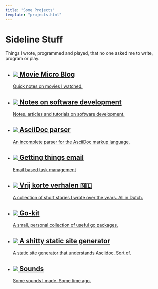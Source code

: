 ```yaml
---
title: "Some Projects"
template: "projects.html"
---
```

<h1>Sideline Stuff</h1>
<p>Things I wrote, programmed and played, that no one asked me to write, program or play.</p>
<p class="border"></p>
<ul class="projects">
<li>
<a href="/movies/">
<h2><img src="/image/movie-projector.svg"> Movie Micro Blog</h2>
<p>Quick notes on movies I watched.</p>
</a>
</li>
<li>
<a href="/devnotes/">
<h2><img src="/image/clear.svg"> Notes on software development</h2>
<p>Notes, articles and tutorials on software development.</p>
</a>
</li>
<li>
<a href="/adoc/">
<h2><img src="/image/document.svg"> AsciiDoc parser</h2>
<p>An incomplete parser for the AsciiDoc markup language.</p>
</a>
</li>
<li>
<a href="/gte/">
<h2><img src="/image/envelope.svg"> Getting things email</h2>
<p>Email based task management</p>
</a>
</li>
<li>
<a href="/vkv/">
<h2><img src="/image/collision.svg"> Vrij korte verhalen &#127475;&#127473;</h2>
<p>A collection of short stories I wrote over the years. All in Dutch.</p>
</a>
</li>
<li>
<a href="/go-kit/">
<h2><img src="/image/place-of-interest.svg"> Go-kit</h2>
<p>A small, personal collection of useful go packages.</p>
</a>
</li>
<li>
<a href="/shitty-ssg/">
<h2><img src="/image/undo.svg"> A shitty static site generator</h2>
<p>A static site generator that understands Asciidoc. Sort of.</p>
</a>
</li>
<li>
<a href="/sounds/">
<h2><img src="/image/sound-on.svg"> Sounds</h2>
<p>Some sounds I made. Some time ago.</p>
</a>
</li>
</ul>
